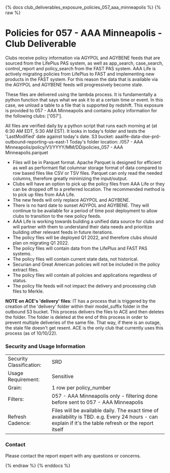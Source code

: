 
{% docs club_deliverables_exposure_policies_057_aaa_minneapolis %}
{% raw %}

# Policies for 057 - AAA Minneapolis - Club Deliverable
Clubs receive policy information via AGYPOL and AGYBENE feeds that are sourced from the LifePlus 
PAS system, as well as app_search, case_search, control_report and policy_search from the FAST 
PAS system. AAA Life is actively migrating policies from LifePlus to FAST and implementing new 
products in the FAST system. For this reason the data that is available via the AGYPOL and 
AGYBENE feeds will progressively become stale. 

These files are delivered using the lambda process. It is fundamentally a python function that
says what we ask it to at a certain time or event. In this case, we unload a table to a
file that is supported by redshift. This exposure is provided to 057 - AAA Minneapolis and contains
policy information for the following clubs: ['057'].

All files are verified daily by a python script that runs each morning at (at 6:30 AM EDT,
5:30 AM EST). It looks in today's folder and tests the 'LastModified' date against today's date.
S3 bucket: aaalife-data-dse-prd-outbound-reporting-us-east-1
Today's folder location: /057 - AAA Minneapolis/policy/V1/YYYY/MM/DD/policies_057 - AAA Minneapolis.parquet

- Files will be in Parquet format. Apache Parquet is designed for efficient as well as performant
  flat columnar storage format of data compared to row based files like CSV or TSV files. Parquet
  can only read the needed columns, therefore greatly minimizing the input/output.
- Clubs will have an option to pick up the policy files from AAA Life or they can be dropped
  off to a preferred location. The recommended method is to pick up files from AAA Life.
- The new feeds will only replace AGYPOL and AGYBENE.
- There is no hard date to sunset AGYPOL and AGYBENE. They will continue to be available for a
  period of time post deployment to allow clubs to transition to the new policy feeds.
- AAA Life is working towards building a unified data source for clubs and will partner with them
  to understand their data needs and prioritize building other relevant feeds in future iterations.
- The policy files will be deployed Q1 2022, and therefore clubs should plan on migrating Q1 2022.
- The policy files will contain data from the LifePlus and FAST PAS systems.
- The policy files will contain current state data, not historical.
- Securian and Great American policies will not be included in the policy extract files.
- The policy files will contain all policies and applications regardless of status.
- The policy file feeds will not impact the delivery and processing club files to Merkle.

**NOTE on ACE's 'delivery' files**: IT has a process that is triggered by the creation of the
'delivery' folder within their model_suffix folder in the outbound S3 bucket. This process
delivers the files to ACE and then deletes the folder. The folder is deleted at the end of
this process in order to prevent multiple deliveries of the same file. That way, if there
is an outage, the stale file doesn't get resent. ACE is the only club that currently uses this
process (as of 10/10/22).

### Security and Usage Information
|     |     |
| --- | --- |
| Security Classification: | SRD  |
| Usage Requirement:       | Sensitive |
| Grain:                   | 1 row per policy_number |
| Filters:                 | 057 - AAA Minneapolis only - filtering done before sent to 057 - AAA Minneapolis |
| Refresh Cadence:         | Files will be available daily. The exact time of availability is TBD. e.g. Every 24 hours - can explain if it's the table refresh or the report itself |

### Contact
Please contact the report expert with any questions or concerns.

{% endraw %}
{% enddocs %}
    